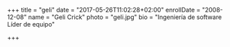 +++
title = "geli"
date = "2017-05-26T11:02:28+02:00"
enrollDate = "2008-12-08"
name = "Geli Crick"
photo = "geli.jpg"
bio = "Ingeniería de software<br> Líder de equipo"

+++

